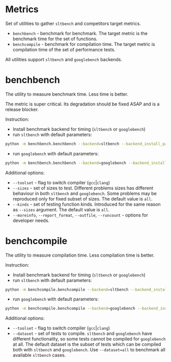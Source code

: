 # Metrics

Set of utilities to gather `sltbench` and competitors target metrics.
* `benchbench` - benchmark for benchmark. The target metric is the
benchmark time for the set of functions.
* `benchcompile` - benchmark for compilation time.
The target metric is compilation time of the set of performance tests.

All utilities support `sltbench` and `googlebench` backends.


# benchbench

The utility to measure benchmark time. Less time is better.

The metric is super critical. Its degradation should be fixed ASAP and is a release blocker.

Instruction:

* Install benchmark backend for timing (`sltbench` or `googlebench`)
* run `sltbench` with default parameters:
```bash
python -m benchbench.benchbench --backend=sltbench --backend_install_path=<path_to_sltbench_installed> --pincpu 1
```
* run `googlebench` with default parameters:
```bash
python -m benchbench.benchbench --backend=googlebench --backend_install_path=<path_to_googlebench_installed> --pincpu 1
```

Additional options:
* `--toolset` - flag to switch compiler (`gcc`|`clang`)
* `--sizes` - set of sizes to test. Different problems sizes has different
behaviour in both `sltbench` and `googlebench`. Some problems may be reproduced
only for fixed subset of sizes. The default value is `all`.
* `--kinds` - set of testing function kinds. Introduced for the same reason as
`--sizes` argument. The default value is `all`.
* `--moreinfo`, `--report_format`, `--outfile`, `--runcount` - options for developer needs.


# benchcompile

The utility to measure compilation time. Less compilation time is better.

Instruction:

* Install benchmark backend for timing (`sltbench` or `googlebench`)
* run `sltbench` with default parameters:
```bash
python -m benchcompile.benchcompile --backend=sltbench --backend_install_path=<path_to_sltbench_installed>
```
* run `googlebench` with default parameters:
```bash
python -m benchcompile.benchcompile --backend=googlebench --backend_install_path=<path_to_googlebench_installed>
```

Additional options:
* `--toolset` - flag to switch compiler (`gcc`|`clang`)
* `--dataset` - set of tests to compile. `sltbench` and `googlebench` have
different functionality, so some tests cannot be compiled for `googlebench` at
all. The default dataset is the subset of tests which can be compiled both with
`sltbench` and `googlebench`.
Use `--dataset=all` to benchmark all available `sltbench` cases.
